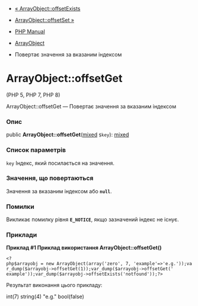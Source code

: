 - [« ArrayObject::offsetExists](arrayobject.offsetexists.md)
- [ArrayObject::offsetSet »](arrayobject.offsetset.md)

- [PHP Manual](index.md)
- [ArrayObject](class.arrayobject.md)
- Повертає значення за вказаним індексом

# ArrayObject::offsetGet

(PHP 5, PHP 7, PHP 8)

ArrayObject::offsetGet — Повертає значення за вказаним індексом

### Опис

public
**ArrayObject::offsetGet**([mixed](language.types.declarations.md#language.types.declarations.mixed)
`$key`):
[mixed](language.types.declarations.md#language.types.declarations.mixed)

### Список параметрів

`key`
Індекс, який посилається на значення.

### Значення, що повертаються

Значення за вказаним індексом або **`null`**.

### Помилки

Викликає помилку рівня **`E_NOTICE`**, якщо зазначений індекс не
існує.

### Приклади

**Приклад #1 Приклад використання **ArrayObject::offsetGet()****

` <?php$arrayobj = new ArrayObject(array('zero', 7, 'example'=>'e.g.'));var_dump($arrayobj->offsetGet(1));var_dump($arrayobj->offsetGet(' example'));var_dump($arrayobj->offsetExists('notfound'));?> `

Результат виконання цього прикладу:

int(7)
string(4) "e.g."
bool(false)
